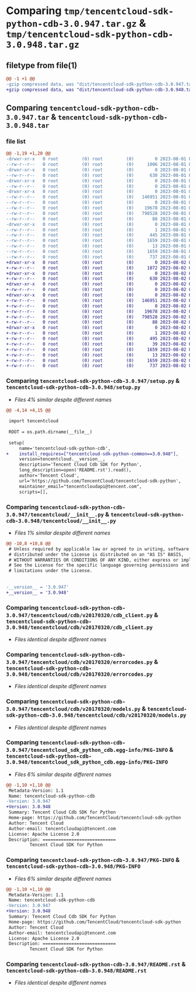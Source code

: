 # Comparing `tmp/tencentcloud-sdk-python-cdb-3.0.947.tar.gz` & `tmp/tencentcloud-sdk-python-cdb-3.0.948.tar.gz`

## filetype from file(1)

```diff
@@ -1 +1 @@
-gzip compressed data, was "dist/tencentcloud-sdk-python-cdb-3.0.947.tar", last modified: Tue Aug  1 00:32:39 2023, max compression
+gzip compressed data, was "dist/tencentcloud-sdk-python-cdb-3.0.948.tar", last modified: Wed Aug  2 00:25:11 2023, max compression
```

## Comparing `tencentcloud-sdk-python-cdb-3.0.947.tar` & `tencentcloud-sdk-python-cdb-3.0.948.tar`

### file list

```diff
@@ -1,19 +1,20 @@
-drwxr-xr-x   0 root         (0) root         (0)        0 2023-08-01 00:32:39.000000 tencentcloud-sdk-python-cdb-3.0.947/
--rw-r--r--   0 root         (0) root         (0)     1006 2023-08-01 00:32:39.000000 tencentcloud-sdk-python-cdb-3.0.947/setup.py
-drwxr-xr-x   0 root         (0) root         (0)        0 2023-08-01 00:32:39.000000 tencentcloud-sdk-python-cdb-3.0.947/tencentcloud/
--rw-r--r--   0 root         (0) root         (0)      630 2023-08-01 00:32:39.000000 tencentcloud-sdk-python-cdb-3.0.947/tencentcloud/__init__.py
-drwxr-xr-x   0 root         (0) root         (0)        0 2023-08-01 00:32:39.000000 tencentcloud-sdk-python-cdb-3.0.947/tencentcloud/cdb/
--rw-r--r--   0 root         (0) root         (0)        0 2023-08-01 00:32:39.000000 tencentcloud-sdk-python-cdb-3.0.947/tencentcloud/cdb/__init__.py
-drwxr-xr-x   0 root         (0) root         (0)        0 2023-08-01 00:32:39.000000 tencentcloud-sdk-python-cdb-3.0.947/tencentcloud/cdb/v20170320/
--rw-r--r--   0 root         (0) root         (0)   146951 2023-08-01 00:32:39.000000 tencentcloud-sdk-python-cdb-3.0.947/tencentcloud/cdb/v20170320/cdb_client.py
--rw-r--r--   0 root         (0) root         (0)        0 2023-08-01 00:32:39.000000 tencentcloud-sdk-python-cdb-3.0.947/tencentcloud/cdb/v20170320/__init__.py
--rw-r--r--   0 root         (0) root         (0)    19678 2023-08-01 00:32:39.000000 tencentcloud-sdk-python-cdb-3.0.947/tencentcloud/cdb/v20170320/errorcodes.py
--rw-r--r--   0 root         (0) root         (0)   798528 2023-08-01 00:32:39.000000 tencentcloud-sdk-python-cdb-3.0.947/tencentcloud/cdb/v20170320/models.py
--rw-r--r--   0 root         (0) root         (0)       88 2023-08-01 00:32:39.000000 tencentcloud-sdk-python-cdb-3.0.947/setup.cfg
-drwxr-xr-x   0 root         (0) root         (0)        0 2023-08-01 00:32:39.000000 tencentcloud-sdk-python-cdb-3.0.947/tencentcloud_sdk_python_cdb.egg-info/
--rw-r--r--   0 root         (0) root         (0)        1 2023-08-01 00:32:39.000000 tencentcloud-sdk-python-cdb-3.0.947/tencentcloud_sdk_python_cdb.egg-info/dependency_links.txt
--rw-r--r--   0 root         (0) root         (0)      445 2023-08-01 00:32:39.000000 tencentcloud-sdk-python-cdb-3.0.947/tencentcloud_sdk_python_cdb.egg-info/SOURCES.txt
--rw-r--r--   0 root         (0) root         (0)     1659 2023-08-01 00:32:39.000000 tencentcloud-sdk-python-cdb-3.0.947/tencentcloud_sdk_python_cdb.egg-info/PKG-INFO
--rw-r--r--   0 root         (0) root         (0)       13 2023-08-01 00:32:39.000000 tencentcloud-sdk-python-cdb-3.0.947/tencentcloud_sdk_python_cdb.egg-info/top_level.txt
--rw-r--r--   0 root         (0) root         (0)     1659 2023-08-01 00:32:39.000000 tencentcloud-sdk-python-cdb-3.0.947/PKG-INFO
--rw-r--r--   0 root         (0) root         (0)      737 2023-08-01 00:32:39.000000 tencentcloud-sdk-python-cdb-3.0.947/README.rst
+drwxr-xr-x   0 root         (0) root         (0)        0 2023-08-02 00:25:11.000000 tencentcloud-sdk-python-cdb-3.0.948/
+-rw-r--r--   0 root         (0) root         (0)     1072 2023-08-02 00:25:11.000000 tencentcloud-sdk-python-cdb-3.0.948/setup.py
+drwxr-xr-x   0 root         (0) root         (0)        0 2023-08-02 00:25:11.000000 tencentcloud-sdk-python-cdb-3.0.948/tencentcloud/
+-rw-r--r--   0 root         (0) root         (0)      630 2023-08-02 00:25:11.000000 tencentcloud-sdk-python-cdb-3.0.948/tencentcloud/__init__.py
+drwxr-xr-x   0 root         (0) root         (0)        0 2023-08-02 00:25:11.000000 tencentcloud-sdk-python-cdb-3.0.948/tencentcloud/cdb/
+-rw-r--r--   0 root         (0) root         (0)        0 2023-08-02 00:25:11.000000 tencentcloud-sdk-python-cdb-3.0.948/tencentcloud/cdb/__init__.py
+drwxr-xr-x   0 root         (0) root         (0)        0 2023-08-02 00:25:11.000000 tencentcloud-sdk-python-cdb-3.0.948/tencentcloud/cdb/v20170320/
+-rw-r--r--   0 root         (0) root         (0)   146951 2023-08-02 00:25:11.000000 tencentcloud-sdk-python-cdb-3.0.948/tencentcloud/cdb/v20170320/cdb_client.py
+-rw-r--r--   0 root         (0) root         (0)        0 2023-08-02 00:25:11.000000 tencentcloud-sdk-python-cdb-3.0.948/tencentcloud/cdb/v20170320/__init__.py
+-rw-r--r--   0 root         (0) root         (0)    19678 2023-08-02 00:25:11.000000 tencentcloud-sdk-python-cdb-3.0.948/tencentcloud/cdb/v20170320/errorcodes.py
+-rw-r--r--   0 root         (0) root         (0)   798528 2023-08-02 00:25:11.000000 tencentcloud-sdk-python-cdb-3.0.948/tencentcloud/cdb/v20170320/models.py
+-rw-r--r--   0 root         (0) root         (0)       88 2023-08-02 00:25:11.000000 tencentcloud-sdk-python-cdb-3.0.948/setup.cfg
+drwxr-xr-x   0 root         (0) root         (0)        0 2023-08-02 00:25:11.000000 tencentcloud-sdk-python-cdb-3.0.948/tencentcloud_sdk_python_cdb.egg-info/
+-rw-r--r--   0 root         (0) root         (0)        1 2023-08-02 00:25:11.000000 tencentcloud-sdk-python-cdb-3.0.948/tencentcloud_sdk_python_cdb.egg-info/dependency_links.txt
+-rw-r--r--   0 root         (0) root         (0)      495 2023-08-02 00:25:11.000000 tencentcloud-sdk-python-cdb-3.0.948/tencentcloud_sdk_python_cdb.egg-info/SOURCES.txt
+-rw-r--r--   0 root         (0) root         (0)       39 2023-08-02 00:25:11.000000 tencentcloud-sdk-python-cdb-3.0.948/tencentcloud_sdk_python_cdb.egg-info/requires.txt
+-rw-r--r--   0 root         (0) root         (0)     1659 2023-08-02 00:25:11.000000 tencentcloud-sdk-python-cdb-3.0.948/tencentcloud_sdk_python_cdb.egg-info/PKG-INFO
+-rw-r--r--   0 root         (0) root         (0)       13 2023-08-02 00:25:11.000000 tencentcloud-sdk-python-cdb-3.0.948/tencentcloud_sdk_python_cdb.egg-info/top_level.txt
+-rw-r--r--   0 root         (0) root         (0)     1659 2023-08-02 00:25:11.000000 tencentcloud-sdk-python-cdb-3.0.948/PKG-INFO
+-rw-r--r--   0 root         (0) root         (0)      737 2023-08-02 00:25:11.000000 tencentcloud-sdk-python-cdb-3.0.948/README.rst
```

### Comparing `tencentcloud-sdk-python-cdb-3.0.947/setup.py` & `tencentcloud-sdk-python-cdb-3.0.948/setup.py`

 * *Files 4% similar despite different names*

```diff
@@ -4,14 +4,15 @@
 
 import tencentcloud
 
 ROOT = os.path.dirname(__file__)
 
 setup(
     name='tencentcloud-sdk-python-cdb',
+    install_requires=["tencentcloud-sdk-python-common==3.0.948"],
     version=tencentcloud.__version__,
     description='Tencent Cloud Cdb SDK for Python',
     long_description=open('README.rst').read(),
     author='Tencent Cloud',
     url='https://github.com/TencentCloud/tencentcloud-sdk-python',
     maintainer_email="tencentcloudapi@tencent.com",
     scripts=[],
```

### Comparing `tencentcloud-sdk-python-cdb-3.0.947/tencentcloud/__init__.py` & `tencentcloud-sdk-python-cdb-3.0.948/tencentcloud/__init__.py`

 * *Files 1% similar despite different names*

```diff
@@ -10,8 +10,8 @@
 # Unless required by applicable law or agreed to in writing, software
 # distributed under the License is distributed on an "AS IS" BASIS,
 # WITHOUT WARRANTIES OR CONDITIONS OF ANY KIND, either express or implied.
 # See the License for the specific language governing permissions and
 # limitations under the License.
 
 
-__version__ = '3.0.947'
+__version__ = '3.0.948'
```

### Comparing `tencentcloud-sdk-python-cdb-3.0.947/tencentcloud/cdb/v20170320/cdb_client.py` & `tencentcloud-sdk-python-cdb-3.0.948/tencentcloud/cdb/v20170320/cdb_client.py`

 * *Files identical despite different names*

### Comparing `tencentcloud-sdk-python-cdb-3.0.947/tencentcloud/cdb/v20170320/errorcodes.py` & `tencentcloud-sdk-python-cdb-3.0.948/tencentcloud/cdb/v20170320/errorcodes.py`

 * *Files identical despite different names*

### Comparing `tencentcloud-sdk-python-cdb-3.0.947/tencentcloud/cdb/v20170320/models.py` & `tencentcloud-sdk-python-cdb-3.0.948/tencentcloud/cdb/v20170320/models.py`

 * *Files identical despite different names*

### Comparing `tencentcloud-sdk-python-cdb-3.0.947/tencentcloud_sdk_python_cdb.egg-info/PKG-INFO` & `tencentcloud-sdk-python-cdb-3.0.948/tencentcloud_sdk_python_cdb.egg-info/PKG-INFO`

 * *Files 6% similar despite different names*

```diff
@@ -1,10 +1,10 @@
 Metadata-Version: 1.1
 Name: tencentcloud-sdk-python-cdb
-Version: 3.0.947
+Version: 3.0.948
 Summary: Tencent Cloud Cdb SDK for Python
 Home-page: https://github.com/TencentCloud/tencentcloud-sdk-python
 Author: Tencent Cloud
 Author-email: tencentcloudapi@tencent.com
 License: Apache License 2.0
 Description: ============================
         Tencent Cloud SDK for Python
```

### Comparing `tencentcloud-sdk-python-cdb-3.0.947/PKG-INFO` & `tencentcloud-sdk-python-cdb-3.0.948/PKG-INFO`

 * *Files 6% similar despite different names*

```diff
@@ -1,10 +1,10 @@
 Metadata-Version: 1.1
 Name: tencentcloud-sdk-python-cdb
-Version: 3.0.947
+Version: 3.0.948
 Summary: Tencent Cloud Cdb SDK for Python
 Home-page: https://github.com/TencentCloud/tencentcloud-sdk-python
 Author: Tencent Cloud
 Author-email: tencentcloudapi@tencent.com
 License: Apache License 2.0
 Description: ============================
         Tencent Cloud SDK for Python
```

### Comparing `tencentcloud-sdk-python-cdb-3.0.947/README.rst` & `tencentcloud-sdk-python-cdb-3.0.948/README.rst`

 * *Files identical despite different names*

